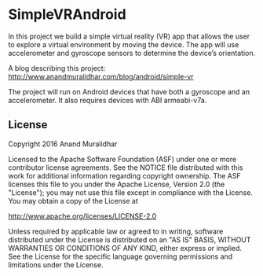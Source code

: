 SimpleVRAndroid
===============

In this project we build a simple virtual reality (VR) app that allows the user to explore a virtual environment by moving the device. 
The app will use accelerometer and gyroscope sensors to determine the device’s orientation.

A blog describing this project:
http://www.anandmuralidhar.com/blog/android/simple-vr

The project will run on Android devices that have both a gyroscope and an accelerometer. It also requires devices with ABI armeabi-v7a.

License
-------

Copyright 2016 Anand Muralidhar

Licensed to the Apache Software Foundation (ASF) under one or more contributor
license agreements.  See the NOTICE file distributed with this work for
additional information regarding copyright ownership.  The ASF licenses this
file to you under the Apache License, Version 2.0 (the "License"); you may not
use this file except in compliance with the License.  You may obtain a copy of
the License at

http://www.apache.org/licenses/LICENSE-2.0

Unless required by applicable law or agreed to in writing, software
distributed under the License is distributed on an "AS IS" BASIS, WITHOUT
WARRANTIES OR CONDITIONS OF ANY KIND, either express or implied.  See the
License for the specific language governing permissions and limitations under
the License.